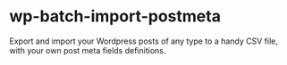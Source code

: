 wp-batch-import-postmeta
========================

Export and import your Wordpress posts of any type to a handy CSV file, with your own post meta fields definitions.

